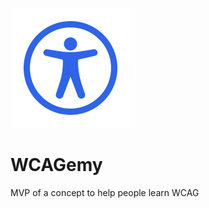 ![WCAGemy Logo](https://github.com/TheFlyingWhale/wcagemy/blob/main/public/logo192.png)

# WCAGemy

MVP of a concept to help people learn WCAG
